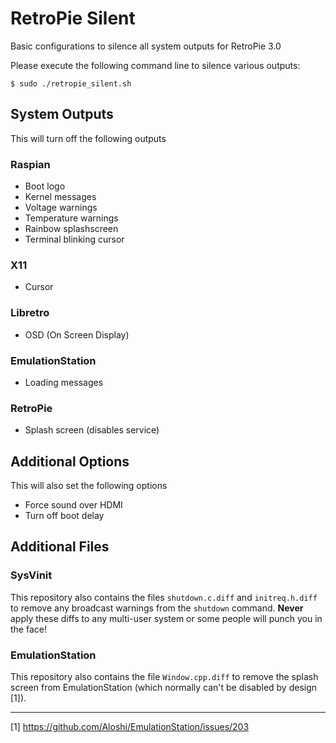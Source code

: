 # RetroPie Silent
Basic configurations to silence all system outputs for RetroPie 3.0

Please execute the following command line to silence various outputs:
```
$ sudo ./retropie_silent.sh
```

## System Outputs
This will turn off the following outputs

### Raspian
* Boot logo
* Kernel messages
* Voltage warnings
* Temperature warnings
* Rainbow splashscreen
* Terminal blinking cursor

### X11
* Cursor

### Libretro
* OSD (On Screen Display)

### EmulationStation
* Loading messages

### RetroPie
* Splash screen (disables service)

## Additional Options
This will also set the following options
* Force sound over HDMI
* Turn off boot delay

## Additional Files
### SysVinit
This repository also contains the files `shutdown.c.diff` and `initreq.h.diff` to remove any broadcast warnings from the `shutdown` command. **Never** apply these diffs to any multi-user system or some people will punch you in the face!

### EmulationStation
This repository also contains the file `Window.cpp.diff` to remove the splash screen from EmulationStation (which normally can't be disabled by design [1]).

----
[1] https://github.com/Aloshi/EmulationStation/issues/203
